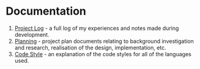 # Documentation

1. [Project Log](log/) - a full log of my experiences and notes made
during development.
2. [Planning](plan/) - project plan documents relating to background
investigation and research, realisation of the design, implementation, etc.
3. [Code Style](CodeStyle.md) - an explanation of the code styles for all of the
languages used.
